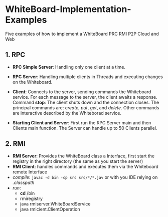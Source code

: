 # WhiteBoard-Implementation-Examples
Five examples of how to implement a WhiteBoard PRC RMI P2P Cloud and Web

## 1. RPC
* **RPC Simple Server**: Handling only one client at a time. 
* **RPC Server**: Handling multiple clients in Threads and executing changes on the Whiteboard.
* **Client**: Connects to the server, sending commands the Whiteboard service. For each message to the server, the client awaits a response.
Command **stop**: The client shuts down and the connection closes. 
The principal commands are: *create*, *put*, *get*, and *delete*. 
Other commands are interactive described by the Whiteborad service.

* **Starting Client and Server**: 
First run the RPC Server main and then Clients main function. The Server can handle up to 50 Clients parallel. 

## 2. RMI 
* **RMI Server**: Provides the WhiteBoard class a Interface, first start the registry in the right directory (the same as you start the server)
* **RMI Client**: handles commands and executes them via the Whiteboard remote Interface 
* *compile*: `javac -d bin -cp src src/*/*.jav` or with you IDE relying on *.classpath*
* *run*: 
  + **cd** /bin
  + rmiregistry
  + java rmiserver.WhiteBoardService
  + java rmicient.ClientOperation
